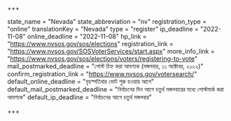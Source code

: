 +++

state_name = "Nevada"
state_abbreviation = "nv"
registration_type = "online"
translationKey = "Nevada"
type = "register"
ip_deadline = "2022-11-08"
online_deadline = "2022-11-08"
hp_link = "https://www.nvsos.gov/sos/elections"
registration_link = "https://www.nvsos.gov/SOSVoterServices/start.aspx"
more_info_link = "https://www.nvsos.gov/sos/elections/voters/registering-to-vote"
mail_postmarked_deadline = "পোস্ট চিহ্ন করা আবশ্যক (মঙ্গলবার, ১১ অক্টোবর, ২০২২)"
confirm_registration_link = "https://www.nvsos.gov/votersearch/"
default_online_deadline = "বৃহস্পতিবার ভোট শুরু হওয়ার আগে"
default_mail_postmarked_deadline = "নির্বাচনের দিন আগে চতুর্থ মঙ্গলবারের মধ্যে পোস্টমার্ক করা আবশ্যক"
default_ip_deadline = "নির্বাচনের আগে চতুর্থ মঙ্গলবার"

+++